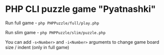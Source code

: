 # PHP CLI puzzle game "Pyatnashki"

Run full game - `php PHPPuzzle/full/play.php`

Run slim game - `php PHPPuzzle/slim/puzzle.php`

You can add `-s<Number>` and `-i<Number>` arguments to change game board size / indent (only in full game)
